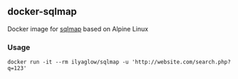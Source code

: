 docker-sqlmap
-------------

Docker image for [sqlmap](http://sqlmap.org/) based on Alpine Linux

### Usage

```
docker run -it --rm ilyaglow/sqlmap -u 'http://website.com/search.php?q=123'
```

